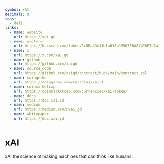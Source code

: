 ```yaml
---
symbol: xAI
decimals: 9
tags:
  - defi
links:
  - name: website
    url: https://xai.gd
  - name: explorer
    url: https://bscscan.com/token/0x8Ea43e15b1a616a19903F6A87498F7dCa1efae0f
  - name: x
    url: https://x.com/xai_gd
  - name: github
    url: https://github.com/xaigd
  - name: source_code
    url: https://github.com/xaigd/contract/blob/main/contract.sol
  - name: coingecko
    url: https://coingecko.com/en/coins/xai-3
  - name: coinmarketcap
    url: https://coinmarketcap.com/currencies/xai-token/
  - name: docs
    url: https://doc.xai.gd
  - name: medium
    url: https://medium.com/@xai_gd
  - name: whitepaper
    url: https://doc.xai.gd
---
```


# xAI

xAI the science of making machines that can think like humans.

